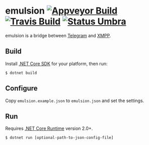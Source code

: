 emulsion [![Appveyor Build][badge-appveyor]][build-appveyor] [![Travis Build][badge-travis]][build-travis] [![Status Umbra][status-umbra]][andivionian-status-classifier]
========

emulsion is a bridge between [Telegram][telegram] and [XMPP][xmpp].

Build
-----

Install [.NET Core SDK][dotnet-core-sdk] for your platform, then run:

```console
$ dotnet build
```

Configure
---------

Copy `emulsion.example.json` to `emulsion.json` and set the settings.

Run
---

Requires [.NET Core Runtime][dotnet-core-runtime] version 2.0+.

```console
$ dotnet run [optional-path-to-json-config-file]
```

[andivionian-status-classifier]: https://github.com/ForNeVeR/andivionian-status-classifier#status-umbra-
[build-appveyor]: https://ci.appveyor.com/project/ForNeVeR/emulsion/branch/master
[build-travis]: https://travis-ci.org/codingteam/emulsion
[dotnet-core-runtime]: https://www.microsoft.com/net/download/core#/runtime
[dotnet-core-sdk]: https://www.microsoft.com/net/download/core
[telegram]: https://telegram.org/
[xmpp]: https://xmpp.org/

[badge-appveyor]: https://ci.appveyor.com/api/projects/status/dgrpxj0dx221ii89/branch/master?svg=true
[badge-travis]: https://travis-ci.org/codingteam/emulsion.svg?branch=master
[status-umbra]: https://img.shields.io/badge/status-umbra-red.svg
